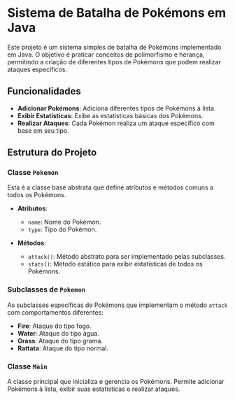 # Sistema de Batalha de Pokémons em Java

Este projeto é um sistema simples de batalha de Pokémons implementado em Java. O objetivo é praticar conceitos de polimorfismo e herança, permitindo a criação de diferentes tipos de Pokémons que podem realizar ataques específicos.

## Funcionalidades

- **Adicionar Pokémons**: Adiciona diferentes tipos de Pokémons à lista.
- **Exibir Estatísticas**: Exibe as estatísticas básicas dos Pokémons.
- **Realizar Ataques**: Cada Pokémon realiza um ataque específico com base em seu tipo.

## Estrutura do Projeto

### Classe `Pokemon`

Esta é a classe base abstrata que define atributos e métodos comuns a todos os Pokémons.

- **Atributos**:
  - `name`: Nome do Pokémon.
  - `type`: Tipo do Pokémon.

- **Métodos**:
  - `attack()`: Método abstrato para ser implementado pelas subclasses.
  - `stats()`: Método estático para exibir estatísticas de todos os Pokémons.

### Subclasses de `Pokemon`

As subclasses específicas de Pokémons que implementam o método `attack` com comportamentos diferentes:
- **Fire**: Ataque do tipo fogo.
- **Water**: Ataque do tipo água.
- **Grass**: Ataque do tipo grama.
- **Rattata**: Ataque do tipo normal.

### Classe `Main`

A classe principal que inicializa e gerencia os Pokémons. Permite adicionar Pokémons à lista, exibir suas estatísticas e realizar ataques.


